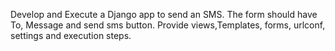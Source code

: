 Develop and Execute a Django app to send an SMS. The form should have To, Message and 
send sms button. Provide views,Templates, forms, urlconf, settings and execution steps.      
